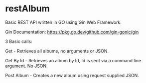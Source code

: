 # restAlbum
Basic REST API written in GO using Gin Web Framework.

Gin Documentation: https://pkg.go.dev/github.com/gin-gonic/gin

3 Basic calls:

Get - Retrieves all albums, no arguments or JSON.

Get By Id - Retrieves an album by Id, Id is sent via a command line argument. No JSON.

Post Album - Creates a new album using request supplied JSON.
